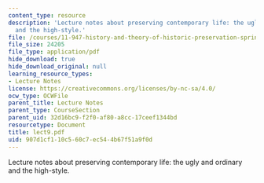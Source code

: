 ```yaml
---
content_type: resource
description: 'Lecture notes about preserving contemporary life: the ugly and ordinary
  and the high-style.'
file: /courses/11-947-history-and-theory-of-historic-preservation-spring-2007/907d1cf110c560c7ec544b67f51a9f0d_lect9.pdf
file_size: 24205
file_type: application/pdf
hide_download: true
hide_download_original: null
learning_resource_types:
- Lecture Notes
license: https://creativecommons.org/licenses/by-nc-sa/4.0/
ocw_type: OCWFile
parent_title: Lecture Notes
parent_type: CourseSection
parent_uid: 32d16bc9-f2f0-af80-a8cc-17ceef1344bd
resourcetype: Document
title: lect9.pdf
uid: 907d1cf1-10c5-60c7-ec54-4b67f51a9f0d
---
```

Lecture notes about preserving contemporary life: the ugly and ordinary and the high-style.